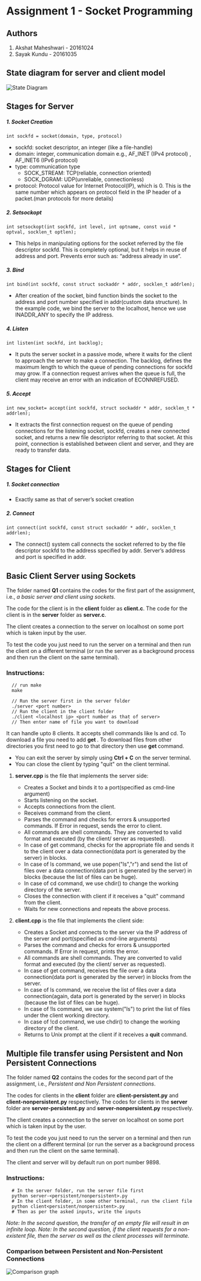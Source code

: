 # Assignment 1 - Socket Programming

## Authors
1. Akshat Maheshwari - 20161024
2. Sayak Kundu - 20161035

## State diagram for server and client model

![State Diagram](http://cdncontribute.geeksforgeeks.org/wp-content/uploads/Socket-Programming-in-C-C-.jpg)

## Stages for Server
##### 1. Socket Creation
    int sockfd = socket(domain, type, protocol)

* sockfd: socket descriptor, an integer (like a file-handle)
* domain: integer, communication domain e.g., AF_INET (IPv4 protocol) , AF_INET6 (IPv6 protocol)
* type: communication type
  * SOCK_STREAM: TCP(reliable, connection oriented)
  * SOCK_DGRAM: UDP(unreliable, connectionless)
* protocol: Protocol value for Internet Protocol(IP), which is 0. This is the same number which appears on protocol field in the IP header of a packet.(man protocols for more details)

##### 2. Setsockopt
    int setsockopt(int sockfd, int level, int optname, const void * optval, socklen_t optlen);

* This helps in manipulating options for the socket referred by the file descriptor sockfd. This is completely optional, but it helps in reuse of address and port. Prevents error such as: “address already in use”.

##### 3. Bind
    int bind(int sockfd, const struct sockaddr * addr, socklen_t addrlen);

* After creation of the socket, bind function binds the socket to the address and port number specified in addr(custom data structure). In the example code, we bind the server to the localhost, hence we use INADDR_ANY to specify the IP address.

##### 4. Listen
    int listen(int sockfd, int backlog);

* It puts the server socket in a passive mode, where it waits for the client to approach the server to make a connection. The backlog, defines the maximum length to which the queue of pending connections for sockfd may grow. If a connection request arrives when the queue is full, the client may receive an error with an indication of ECONNREFUSED.

##### 5. Accept
    int new_socket= accept(int sockfd, struct sockaddr * addr, socklen_t * addrlen);

* It extracts the first connection request on the queue of pending connections for the listening socket, sockfd, creates a new connected socket, and returns a new file descriptor referring to that socket. At this point, connection is established between client and server, and they are ready to transfer data.

## Stages for Client
##### 1. Socket connection

* Exactly same as that of server’s socket creation

##### 2. Connect
    int connect(int sockfd, const struct sockaddr * addr, socklen_t addrlen);

* The connect() system call connects the socket referred to by the file descriptor sockfd to the address specified by addr. Server’s address and port is specified in addr.

## Basic Client Server using Sockets
The folder named **Q1** contains the codes for the first part of the assignment, i.e., *a basic server and client using sockets*.

The code for the client is in the **client** folder as **client.c**.
The code for the client is in the **server** folder as **server.c**.

The client creates a connection to the server on localhost on some port which is taken input by the user.

To test the code you just need to run the server on a terminal and then run the client on a different terminal (or run the server as a background process and then run the client on the same terminal).

### Instructions:
```
  // run make
  make

  // Run the server first in the server folder
  ./server <port number>
  // Run the client in the client folder
  ./client <localhost ip> <port number as that of server>
  // Then enter name of file you want to download
```
It can handle upto 8 clients. It accepts shell commands like ls and cd. To download a file you need to add **get <file-name>**. To download files from other directories you first need to go to that directory then use **get <file-name>** command.

* You can exit the server by simply using **Ctrl + C** on the server terminal.
* You can close the client by typing "quit" on the client terminal.

1. **server.cpp** is the file that implements the server side:

	* Creates a Socket and binds it to a port(specified as cmd-line argument)
	* Starts listening on the socket.
	* Accepts connections from the client.
	* Receives command from the client.
	* Parses the command and checks for errors & unsupported commands. If Error in request, sends the error to client.
	* All commands are shell commands. They are converted to valid format and executed (by the client/ server as requested).
	* In case of get command, checks for the appropriate file and sends it to the client over a data connection(data port is generated by the server) in blocks.
	* In case of ls command, we use popen("ls","r") and send the list of files over a data connection(data port is generated by the server) in blocks (because the list of files can be huge).
	* In case of cd <directory> command, we use chdir(<directory>) to change the working directory of the server.
	* Closes the connection with client if it receives a "quit" command from the client.
	* Waits for new connections and repeats the above process.

2. **client.cpp** is the file that implements the client side:

	* Creates a Socket and connects to the server via the IP address of the server and port(specified as cmd-line arguments)
	* Parses the command and checks for errors & unsupported commands. If Error in request, prints the error.
	* All commands are shell commands. They are converted to valid format and executed (by the client/ server as requested).
	* In case of get command, receives the file over a data connection(data port is generated by the server) in blocks from the server.
	* In case of ls command, we receive the list of files over a data connection(again, data port is generated by the server) in blocks (because the list of files can be huge).
	* In case of !ls command, we use system("ls") to print the list of files under the client working directory.
	* In case of !cd <directory> command, we use chdir(<directory>) to change the working directory of the client.
	* Returns to Unix prompt at the client if it receives a **quit** command.

## Multiple file transfer using Persistent and Non Persistent Connections
The folder named **Q2** contains the codes for the second part of the assignment, i.e., *Persistent and Non Persistent connections*.

The codes for clients in the **client** folder are **client-persistent.py** and **client-nonpersistent.py** respectively.
The codes for clients in the **server** folder are **server-persistent.py** and **server-nonpersistent.py** respectively.

The client creates a connection to the server on localhost on some port which is taken input by the user.

To test the code you just need to run the server on a terminal and then run the client on a different terminal (or run the server as a background process and then run the client on the same terminal).

The client and server will by default run on port number 9898.

### Instructions:
```
  # In the server folder, run the server file first
  python server-<persistent/nonpersistent>.py
  # In the client folder, in some other terminal, run the client file
  python client<persistent/nonpersistent>.py
  # Then as per the asked inputs, write the inputs
```

*Note: In the second question, the transfer of an empty file will result in an infinite loop.*
*Note: In the second question, if the client requests for a non-existent file, then the server as well as the client processes will terminate.*

### Comparison between Persistent and Non-Persistent Connections

![Comparison graph](https://upload.wikimedia.org/wikipedia/commons/thumb/d/d5/HTTP_persistent_connection.svg/1280px-HTTP_persistent_connection.svg.png)
